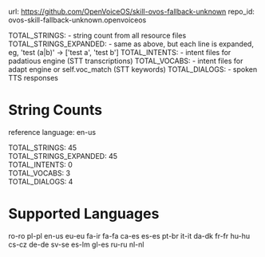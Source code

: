 
url: https://github.com/OpenVoiceOS/skill-ovos-fallback-unknown
repo_id: ovos-skill-fallback-unknown.openvoiceos

TOTAL_STRINGS:  - string count from all resource files
TOTAL_STRINGS_EXPANDED: - same as above, but each line is expanded, eg, 'test (a|b)' -> ['test a', 'test b']
TOTAL_INTENTS: - intent files for padatious engine (STT transcriptions)
TOTAL_VOCABS: - intent files for adapt engine or self.voc_match (STT keywords)
TOTAL_DIALOGS: - spoken TTS responses


# String Counts

reference language: en-us

TOTAL_STRINGS: 45  
TOTAL_STRINGS_EXPANDED: 45  
TOTAL_INTENTS: 0  
TOTAL_VOCABS: 3  
TOTAL_DIALOGS: 4  

# Supported Languages

ro-ro
pl-pl
en-us
eu-eu
fa-ir
fa-fa
ca-es
es-es
pt-br
it-it
da-dk
fr-fr
hu-hu
cs-cz
de-de
sv-se
es-lm
gl-es
ru-ru
nl-nl
